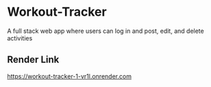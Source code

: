 # Workout-Tracker
A full stack web app where users can log in and post, edit, and delete activities

## Render Link
https://workout-tracker-1-vr1l.onrender.com
